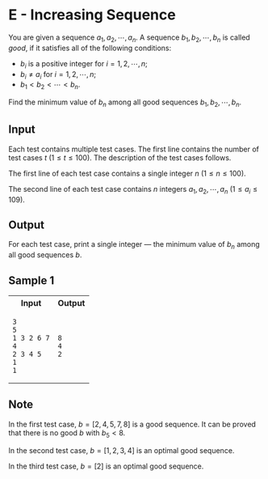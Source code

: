 # E - Increasing Sequence

You are given a sequence $a_1, a_2,	\cdots, a_n$. A sequence $b_1,b_2, \cdots,b_n$ is called *good*, if it satisfies all of the following conditions:

- $b_i$ is a positive integer for $i = 1, 2, \cdots, n$;
- $b_i \ne a_i$ for $i = 1, 2, \cdots, n$;
- $b_1 \lt b_2 \lt \cdots \lt b_n$.

Find the minimum value of $b_n$ among all good sequences $b_1, b_2,	\cdots, b_n$.

## Input

Each test contains multiple test cases. The first line contains the number of test cases $t$ ($1 \le t \le 100$). The description of the test cases follows.

The first line of each test case contains a single integer $n$ ($1 \le n \le 100$).

The second line of each test case contains $n$ integers $a_1, a_2, \cdots, a_n$ ($1 \le a_i \le 109$).

## Output

For each test case, print a single integer — the minimum value of $b_n$ among all good sequences $b$.


## Sample 1

<table>
<tr>
<th> Input </th> <th> Output </th>
</tr>
<tr>
<td>

```
3
5
1 3 2 6 7
4
2 3 4 5
1
1
```

</td>
<td>

```
8
4
2
```

</td>
</tr>
</table>

## Note

In the first test case, $b = [2, 4, 5, 7, 8]$ is a good sequence. It can be proved that there is no good $b$ with $b_5 \lt 8$.

In the second test case, $b = [1, 2, 3, 4]$ is an optimal good sequence.

In the third test case, $b = [2]$ is an optimal good sequence.